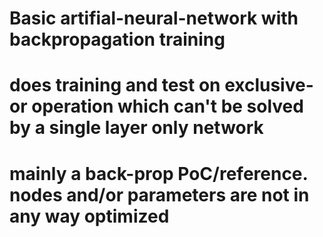 # Basic artifial-neural-network with backpropagation training
# does training and test on exclusive-or operation which can't be solved by a single layer only network

# mainly a back-prop PoC/reference. nodes and/or parameters are not in any way optimized 

